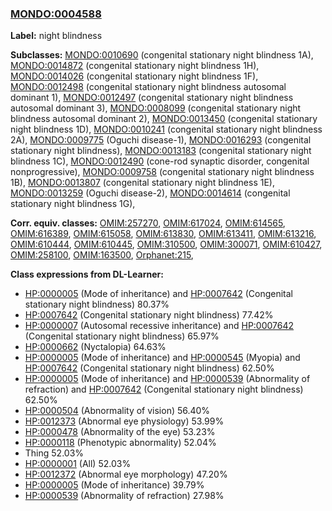 
### [MONDO:0004588](http://purl.obolibrary.org/obo/MONDO_0004588)
**Label:** night blindness

**Subclasses:** [MONDO:0010690](http://purl.obolibrary.org/obo/MONDO_0010690) (congenital stationary night blindness 1A), [MONDO:0014872](http://purl.obolibrary.org/obo/MONDO_0014872) (congenital stationary night blindness 1H), [MONDO:0014026](http://purl.obolibrary.org/obo/MONDO_0014026) (congenital stationary night blindness 1F), [MONDO:0012498](http://purl.obolibrary.org/obo/MONDO_0012498) (congenital stationary night blindness autosomal dominant 1), [MONDO:0012497](http://purl.obolibrary.org/obo/MONDO_0012497) (congenital stationary night blindness autosomal dominant 3), [MONDO:0008099](http://purl.obolibrary.org/obo/MONDO_0008099) (congenital stationary night blindness autosomal dominant 2), [MONDO:0013450](http://purl.obolibrary.org/obo/MONDO_0013450) (congenital stationary night blindness 1D), [MONDO:0010241](http://purl.obolibrary.org/obo/MONDO_0010241) (congenital stationary night blindness 2A), [MONDO:0009775](http://purl.obolibrary.org/obo/MONDO_0009775) (Oguchi disease-1), [MONDO:0016293](http://purl.obolibrary.org/obo/MONDO_0016293) (congenital stationary night blindness), [MONDO:0013183](http://purl.obolibrary.org/obo/MONDO_0013183) (congenital stationary night blindness 1C), [MONDO:0012490](http://purl.obolibrary.org/obo/MONDO_0012490) (cone-rod synaptic disorder, congenital nonprogressive), [MONDO:0009758](http://purl.obolibrary.org/obo/MONDO_0009758) (congenital stationary night blindness 1B), [MONDO:0013807](http://purl.obolibrary.org/obo/MONDO_0013807) (congenital stationary night blindness 1E), [MONDO:0013259](http://purl.obolibrary.org/obo/MONDO_0013259) (Oguchi disease-2), [MONDO:0014614](http://purl.obolibrary.org/obo/MONDO_0014614) (congenital stationary night blindness 1G), 

**Corr. equiv. classes:** [OMIM:257270](http://purl.obolibrary.org/obo/OMIM_257270), [OMIM:617024](http://purl.obolibrary.org/obo/OMIM_617024), [OMIM:614565](http://purl.obolibrary.org/obo/OMIM_614565), [OMIM:616389](http://purl.obolibrary.org/obo/OMIM_616389), [OMIM:615058](http://purl.obolibrary.org/obo/OMIM_615058), [OMIM:613830](http://purl.obolibrary.org/obo/OMIM_613830), [OMIM:613411](http://purl.obolibrary.org/obo/OMIM_613411), [OMIM:613216](http://purl.obolibrary.org/obo/OMIM_613216), [OMIM:610444](http://purl.obolibrary.org/obo/OMIM_610444), [OMIM:610445](http://purl.obolibrary.org/obo/OMIM_610445), [OMIM:310500](http://purl.obolibrary.org/obo/OMIM_310500), [OMIM:300071](http://purl.obolibrary.org/obo/OMIM_300071), [OMIM:610427](http://purl.obolibrary.org/obo/OMIM_610427), [OMIM:258100](http://purl.obolibrary.org/obo/OMIM_258100), [OMIM:163500](http://purl.obolibrary.org/obo/OMIM_163500), [Orphanet:215](http://www.orpha.net/ORDO/Orphanet_215), 

**Class expressions from DL-Learner:**

- [HP:0000005](http://purl.obolibrary.org/obo/HP_0000005) (Mode of inheritance) and [HP:0007642](http://purl.obolibrary.org/obo/HP_0007642) (Congenital stationary night blindness) 80.37%
- [HP:0007642](http://purl.obolibrary.org/obo/HP_0007642) (Congenital stationary night blindness) 77.42%
- [HP:0000007](http://purl.obolibrary.org/obo/HP_0000007) (Autosomal recessive inheritance) and [HP:0007642](http://purl.obolibrary.org/obo/HP_0007642) (Congenital stationary night blindness) 65.97%
- [HP:0000662](http://purl.obolibrary.org/obo/HP_0000662) (Nyctalopia) 64.63%
- [HP:0000005](http://purl.obolibrary.org/obo/HP_0000005) (Mode of inheritance) and [HP:0000545](http://purl.obolibrary.org/obo/HP_0000545) (Myopia) and [HP:0007642](http://purl.obolibrary.org/obo/HP_0007642) (Congenital stationary night blindness) 62.50%
- [HP:0000005](http://purl.obolibrary.org/obo/HP_0000005) (Mode of inheritance) and [HP:0000539](http://purl.obolibrary.org/obo/HP_0000539) (Abnormality of refraction) and [HP:0007642](http://purl.obolibrary.org/obo/HP_0007642) (Congenital stationary night blindness) 62.50%
- [HP:0000504](http://purl.obolibrary.org/obo/HP_0000504) (Abnormality of vision) 56.40%
- [HP:0012373](http://purl.obolibrary.org/obo/HP_0012373) (Abnormal eye physiology) 53.99%
- [HP:0000478](http://purl.obolibrary.org/obo/HP_0000478) (Abnormality of the eye) 53.23%
- [HP:0000118](http://purl.obolibrary.org/obo/HP_0000118) (Phenotypic abnormality) 52.04%
- Thing 52.03%
- [HP:0000001](http://purl.obolibrary.org/obo/HP_0000001) (All) 52.03%
- [HP:0012372](http://purl.obolibrary.org/obo/HP_0012372) (Abnormal eye morphology) 47.20%
- [HP:0000005](http://purl.obolibrary.org/obo/HP_0000005) (Mode of inheritance) 39.79%
- [HP:0000539](http://purl.obolibrary.org/obo/HP_0000539) (Abnormality of refraction) 27.98%


